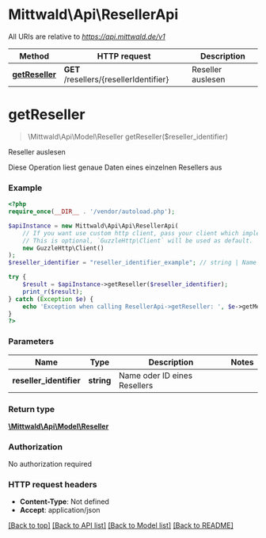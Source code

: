 # Mittwald\Api\ResellerApi

All URIs are relative to *https://api.mittwald.de/v1*

Method | HTTP request | Description
------------- | ------------- | -------------
[**getReseller**](ResellerApi.md#getReseller) | **GET** /resellers/{resellerIdentifier} | Reseller auslesen


# **getReseller**
> \Mittwald\Api\Model\Reseller getReseller($reseller_identifier)

Reseller auslesen

Diese Operation liest genaue Daten eines einzelnen Resellers aus

### Example
```php
<?php
require_once(__DIR__ . '/vendor/autoload.php');

$apiInstance = new Mittwald\Api\Api\ResellerApi(
    // If you want use custom http client, pass your client which implements `GuzzleHttp\ClientInterface`.
    // This is optional, `GuzzleHttp\Client` will be used as default.
    new GuzzleHttp\Client()
);
$reseller_identifier = "reseller_identifier_example"; // string | Name oder ID eines Resellers

try {
    $result = $apiInstance->getReseller($reseller_identifier);
    print_r($result);
} catch (Exception $e) {
    echo 'Exception when calling ResellerApi->getReseller: ', $e->getMessage(), PHP_EOL;
}
?>
```

### Parameters

Name | Type | Description  | Notes
------------- | ------------- | ------------- | -------------
 **reseller_identifier** | **string**| Name oder ID eines Resellers |

### Return type

[**\Mittwald\Api\Model\Reseller**](../Model/Reseller.md)

### Authorization

No authorization required

### HTTP request headers

 - **Content-Type**: Not defined
 - **Accept**: application/json

[[Back to top]](#) [[Back to API list]](../../README.md#documentation-for-api-endpoints) [[Back to Model list]](../../README.md#documentation-for-models) [[Back to README]](../../README.md)

